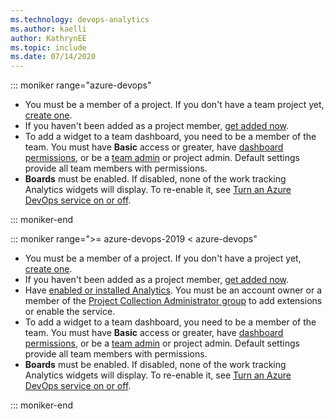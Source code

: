 ```yaml
---
ms.technology: devops-analytics  
ms.author: kaelli
author: KathrynEE
ms.topic: include
ms.date: 07/14/2020
---
```


<a id="permissions">  </a>

::: moniker range="azure-devops"

- You must be a member of a project. If you don't have a team project yet, [create one](../../organizations/accounts/set-up-vs.md). 
- If you haven't been added as a project member, [get added now](../../organizations/accounts/add-organization-users.md). 
- To add a widget to a team dashboard, you need to be a member of the team. You must have **Basic** access or greater, have [dashboard permissions](../dashboards/dashboard-permissions.md), or be a [team admin](../../organizations/settings/add-team-administrator.md) or project admin. Default settings provide all team members with permissions.
- **Boards** must be enabled. If disabled, none of the work tracking Analytics widgets will display. To re-enable it, see [Turn an Azure DevOps service on or off](../../organizations/settings/set-services.md).

::: moniker-end

::: moniker range=">= azure-devops-2019 < azure-devops"

- You must be a member of a project. If you don't have a project yet, [create one](../../organizations/projects/create-project.md). 
- If you haven't been added as a project member, [get added now](../../organizations/security/add-users-team-project.md).  
- Have [enabled or installed Analytics](../dashboards/analytics-extension.md). You must be an account owner or a member of the [Project Collection Administrator group](../../organizations/security/set-project-collection-level-permissions.md) to add extensions or enable the service.
- To add a widget to a team dashboard, you need to be a member of the team. You must have **Basic** access or greater, have [dashboard permissions](../dashboards/dashboard-permissions.md), or be a [team admin](../../organizations/settings/add-team-administrator.md) or project admin. Default settings provide all team members with permissions.
- **Boards** must be enabled. If disabled, none of the work tracking Analytics widgets will display. To re-enable it, see [Turn an Azure DevOps service on or off](../../organizations/settings/set-services.md).

::: moniker-end